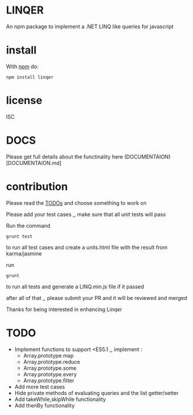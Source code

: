 LINQER
======

An npm package to implement a .NET LINQ like queries for javascript

install
=======

With [npm](https://npmjs.org) do:

```
npm install linqer
```

license
=======

ISC

DOCS
====
Please get full details about the functinality here (DOCUMENTAION)[DOCUMENTAION.md]

contribution
============

Please read the [TODOs](#todo) and choose something to work on

Please add your test cases ,, make sure that all unit tests will pass

Run the command

```
grunt test
```

to run all test cases and create a units.html file with the result from karma/jasmine

run

```
grunt
```

to run all tests and generate a LINQ.min.js file if it passed

after all of that ,, please submit your PR and it will be reviewed and merged

Thanks for being interested in enhancing Linqer

TODO
====

-	Implement functions to support <ES5.1 ,, implement :
	-	Array.prototype.map
	-	Array.prototype.reduce
	-	Array.prototype.some
	-	Array.prototype.every
	-	Array.prototype.filter
-	Add more test cases
-	Hide private methods of evaluating queries and the list getter/setter
-	Add takeWhile,skipWhile functionality
-	Add thenBy functionality
